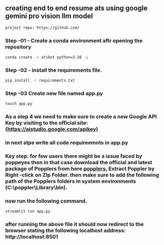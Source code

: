 ## creating end to end resume ats using google gemini pro vision llm model


```bash
project repo: https://github.com/
```

### Step -01 - Create a conda environment aftr opening the repository

```bash
conda create -n atsbot python=3.10 -y
```

### Step -02 - install the requirements file.
```bash
pip install -r requirements.txt
```


### Step -03 Create new file named app.py
```bash
touch app.py
```

### As a step 4 we need to make sure to create a new Google API Key by visiting to the official site: (https://aistudio.google.com/apikey)
### in next stpe write all code requireemnts in app.py
### Key step: for few users there might be a issue faced by poppeyes then in that case download the official and latest package of Popplers from here [popplers](https://github.com/oschwartz10612/poppler-windows/releases), Extract Poppler by Right -click on ZIp Folder. then make sure to add the following path of the Popplers folders in system environments (C:\poppler\Library\bin). 


### now run the following command. 
```bash
streamlit run app.py
```
### after running the above file it should now redirect to the browser stating the following localhost address: http://localhost:8501